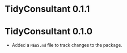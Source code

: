 # TidyConsultant 0.1.1

# TidyConsultant 0.1.0

* Added a `NEWS.md` file to track changes to the package.
